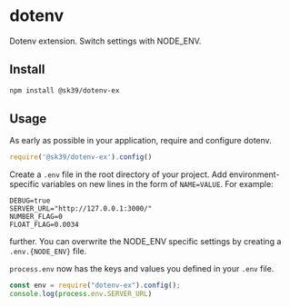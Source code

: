 # dotenv
Dotenv extension. Switch settings with NODE_ENV.

## Install

```bash
npm install @sk39/dotenv-ex
```

## Usage

As early as possible in your application, require and configure dotenv.

```javascript
require('@sk39/dotenv-ex').config()
```

Create a `.env` file in the root directory of your project. Add
environment-specific variables on new lines in the form of `NAME=VALUE`.
For example:

```dosini
DEBUG=true
SERVER_URL="http://127.0.0.1:3000/"
NUMBER_FLAG=0
FLOAT_FLAG=0.0034
```

further. 
You can overwrite the NODE_ENV specific settings by creating a `.env.{NODE_ENV}` file.

`process.env` now has the keys and values you defined in your `.env` file.

```javascript
const env = require("dotenv-ex").config();
console.log(process.env.SERVER_URL)
```

